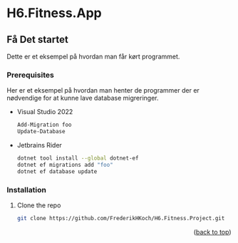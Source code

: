 # H6.Fitness.App
<!-- GETTING STARTED -->
## Få Det startet

Dette er et eksempel på hvordan man får kørt programmet.

### Prerequisites

Her er et eksempel på hvordan man henter de programmer der er nødvendige for at kunne lave database migreringer.
* Visual Studio 2022
  ```sh
  Add-Migration foo
  Update-Database
  ```
* Jetbrains Rider
  ```sh
  dotnet tool install --global dotnet-ef
  dotnet ef migrations add "foo"
  dotnet ef database update
  ```
### Installation

1. Clone the repo
   ```sh
   git clone https://github.com/FrederikHKoch/H6.Fitness.Project.git
   ```

<p align="right">(<a href="#readme-top">back to top</a>)</p>

